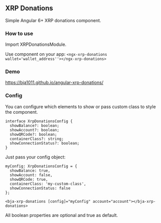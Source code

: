 ## XRP Donations 
Simple Angular 6+ XRP donations component.

### How to use
Import XRPDonationsModule.

Use component on your app:
`<ngx-xrp-donations wallet='wallet_address''></ngx-xrp-donations>`

### Demo
https://bja1011.github.io/angular-xrp-donations/
 
### Config
You can configure which elements to show or pass custom class to style the component.
```
interface XrpDonationsConfig {
  showBalance?: boolean;
  showAccount?: boolean;
  showQRCode?: boolean;
  containerClass?: string;
  showConnectionStatus?: boolean;
}
```

Just pass your config object:

```
myConfig: XrpDonationsConfig = {
  showBalance: true,
  showAccount: false,
  showQRCode: true,
  containerClass: 'my-custom-class',
  showConnectionStatus: false
};
```
`<bja-xrp-donations [config]="myConfig" account="account"></bja-xrp-donations>`

All boolean properties are optional and true as default. 

